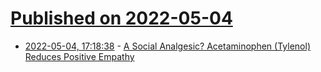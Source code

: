 # [Published on 2022-05-04](index.md)

* [2022-05-04, 17:18:38](https://news.ycombinator.com/item?id=31263305) - [A Social Analgesic? Acetaminophen (Tylenol) Reduces Positive Empathy](https://www.ncbi.nlm.nih.gov/pmc/articles/PMC6455058/)
